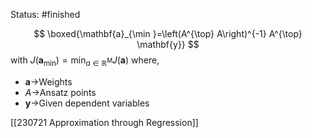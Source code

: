 Status: #finished 

$$
\boxed{\mathbf{a}_{\min }=\left(A^{\top} A\right)^{-1} A^{\top} \mathbf{y}}
$$
 with $J\left(\mathbf{a}_{\min }\right)=\min _{a \in \mathbb{R}^M} J(\mathbf{a})$
where, 
- $\mathbf a\rightarrow$Weights 
- $A\rightarrow$Ansatz points
- $\mathbf y\rightarrow$Given dependent variables

[[230721 Approximation through Regression]]



